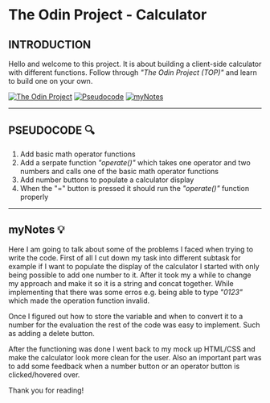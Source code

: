 # The Odin Project - Calculator

## INTRODUCTION

Hello and welcome to this project. It is about building a client-side calculator with different functions.
Follow through _"The Odin Project (TOP)"_ and learn to build one on your own.

[![The Odin Project](https://img.shields.io/badge/TOP-Link-blue)](https://www.theodinproject.com/)
[![Pseudocode](https://img.shields.io/badge/CODE-Pseudocode-orange)](#pseudocode)
[![myNotes](https://img.shields.io/badge/CODE-myNotes-orange)](#mynotes)

---

## PSEUDOCODE :mag:

1. Add basic math operator functions
2. Add a serpate function _"operate()"_ which takes one operator and two numbers and calls one of the basic math operator functions
3. Add number buttons to populate a calculator display
4. When the "=" button is pressed it should run the _"operate()"_ function properly

---

## myNotes :bulb:

Here I am going to talk about some of the problems I faced when trying to write the code. First of all I cut down
my task into different subtask for example if I want to populate the display of the calculator I started with only being possible
to add one number to it. After it took my a while to change my approach and make it so it is a string and concat together.
While implementing that there was some erros e.g. being able to type _"0123"_ which made the operation function invalid.

Once I figured out how to store the variable and when to convert it to a number for the evaluation the rest of the code was easy to implement.
Such as adding a delete button.

After the functioning was done I went back to my mock up HTML/CSS and make the calculator look more clean for the user. Also an important part
was to add some feedback when a number button or an operator button is clicked/hovered over.

Thank you for reading!
